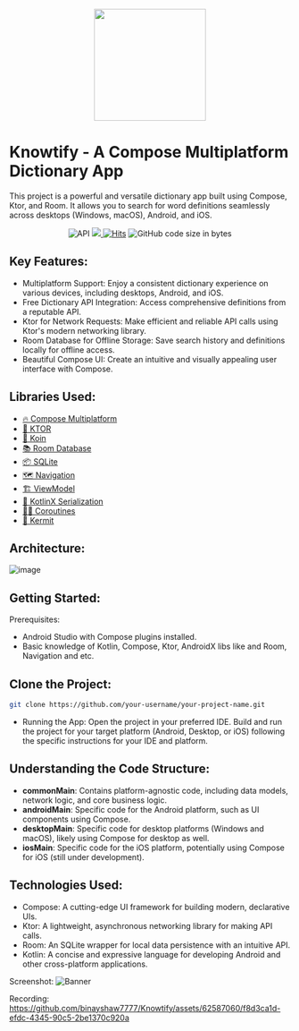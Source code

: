 <div align="center">
</br>
<img src="https://github.com/binayshaw7777/Knowtify/assets/62587060/1cea48ea-8669-4c98-8b3c-88755bac4fde" width="200" height="200" />
</div>

# Knowtify - A Compose Multiplatform Dictionary App
This project is a powerful and versatile dictionary app built using Compose, Ktor, and Room. It allows you to search for word definitions seamlessly across desktops (Windows, macOS), Android, and iOS.


<p align="center">
  <img alt="API" src="https://img.shields.io/badge/Api%2021+-50f270?logo=android&logoColor=black&style=for-the-badge"/></a>
  
  <a href="https://github.com/binayshaw7777/Knowtify/stargazers">
      <img src="https://img.shields.io/github/stars/binayshaw7777/Knowtify?color=ffff00&style=for-the-badge"/>
  </a>
  
  <a href="https://hits.sh/github.com/binayshaw7777/Knowtify/">
      <img alt="Hits" src="https://hits.sh/github.com/binayshaw7777/Knowtify.svg?style=for-the-badge&label=Views&extraCount=7500&color=ff3f6f"/></a>
  </a>
  
  <img alt="GitHub code size in bytes" src="https://img.shields.io/github/languages/code-size/binayshaw7777/Knowtify?style=for-the-badge">
  
  </br>
</p>

## Key Features:
- Multiplatform Support: Enjoy a consistent dictionary experience on various devices, including desktops, Android, and iOS.
- Free Dictionary API Integration: Access comprehensive definitions from a reputable API.
- Ktor for Network Requests: Make efficient and reliable API calls using Ktor's modern networking library.
- Room Database for Offline Storage: Save search history and definitions locally for offline access.
- Beautiful Compose UI: Create an intuitive and visually appealing user interface with Compose.

## Libraries Used:
- [🔥 Compose Multiplatform](https://www.jetbrains.com/lp/compose-multiplatform/)
- [🔗 KTOR](https://ktor.io/)
- [💉 Koin](https://insert-koin.io/)
- [📚 Room Database](https://developer.android.com/kotlin/multiplatform/room)
- [📦 SQLite](https://developer.android.com/kotlin/multiplatform/sqlite)
- [🗺 Navigation](https://www.jetbrains.com/help/kotlin-multiplatform-dev/compose-navigation-routing.html)
- [🏗 ViewModel](https://www.jetbrains.com/help/kotlin-multiplatform-dev/whats-new-compose-eap.html#lifecycle-library)
- [💎 KotlinX Serialization](https://kotlinlang.org/docs/serialization.html)
- [🏃‍♂️ Coroutines](https://discuss.kotlinlang.org/t/coroutines-with-multiplatform-projects/18006)
- [📝 Kermit](https://github.com/touchlab/Kermit)

## Architecture:
![image](https://github.com/binayshaw7777/Knowtify/assets/62587060/119262d3-9677-42b4-b249-761fb5bac044)


## Getting Started:

Prerequisites:
- Android Studio with Compose plugins installed.
- Basic knowledge of Kotlin, Compose, Ktor, AndroidX libs like and Room, Navigation and etc.

  
## Clone the Project:
```Bash
git clone https://github.com/your-username/your-project-name.git
```

- Running the App:
Open the project in your preferred IDE.
Build and run the project for your target platform (Android, Desktop, or iOS) following the specific instructions for your IDE and platform.

## Understanding the Code Structure:
- <b>commonMain</b>: Contains platform-agnostic code, including data models, network logic, and core business logic.
- <b>androidMain</b>: Specific code for the Android platform, such as UI components using Compose.
- <b>desktopMain</b>: Specific code for desktop platforms (Windows and macOS), likely using Compose for desktop as well.
- <b>iosMain</b>: Specific code for the iOS platform, potentially using Compose for iOS (still under development).

## Technologies Used:
- Compose: A cutting-edge UI framework for building modern, declarative UIs.
- Ktor: A lightweight, asynchronous networking library for making API calls.
- Room: An SQLite wrapper for local data persistence with an intuitive API.
- Kotlin: A concise and expressive language for developing Android and other cross-platform applications.

Screenshot:
![Banner](https://github.com/binayshaw7777/Knowtify/assets/62587060/b48dddc1-236c-441a-9593-37225aee9331)

Recording:
https://github.com/binayshaw7777/Knowtify/assets/62587060/f8d3ca1d-efdc-4345-90c5-2be1370c920a

